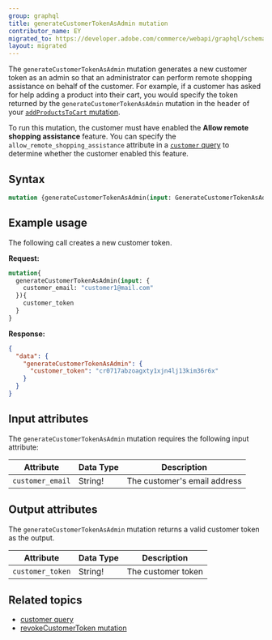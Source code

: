 ```yaml
---
group: graphql
title: generateCustomerTokenAsAdmin mutation
contributor_name: EY
migrated_to: https://developer.adobe.com/commerce/webapi/graphql/schema/customer/mutations/generate-token-as-admin/
layout: migrated
---
```


The `generateCustomerTokenAsAdmin` mutation generates a new customer token as an admin so that an administrator can perform remote shopping assistance on behalf of the customer. For example, if a customer has asked for help adding a product into their cart, you would specify the token returned by the `generateCustomerTokenAsAdmin` mutation in the header of your [`addProductsToCart` mutation]({{page.baseurl}}/graphql/mutations/add-products-to-cart.html).

To run this mutation, the customer must have enabled the **Allow remote shopping assistance** feature. You can specify the `allow_remote_shopping_assistance` attribute in a [`customer` query]({{page.baseurl}}/graphql/queries/customer.html) to determine whether the customer enabled this feature.

## Syntax

```graphql
mutation {generateCustomerTokenAsAdmin(input: GenerateCustomerTokenAsAdminInput!) {GenerateCustomerTokenAsAdminOutput}}
```

## Example usage

The following call creates a new customer token.

**Request:**

```graphql
mutation{
  generateCustomerTokenAsAdmin(input: {
    customer_email: "customer1@mail.com"
  }){
    customer_token
  }
}
```

**Response:**

```json
{
  "data": {
    "generateCustomerTokenAsAdmin": {
      "customer_token": "cr0717abzoagxty1xjn4lj13kim36r6x"
    }
  }
}
```

## Input attributes

The `generateCustomerTokenAsAdmin` mutation requires the following input attribute:

Attribute |  Data Type | Description
--- | --- | ---
`customer_email` | String! | The customer's email address

## Output attributes

The `generateCustomerTokenAsAdmin` mutation returns a valid customer token as the output.

Attribute |  Data Type | Description
--- | --- | ---
`customer_token` | String! | The customer token

## Related topics

*  [customer query]({{page.baseurl}}/graphql/queries/customer.html)
*  [revokeCustomerToken mutation]({{page.baseurl}}/graphql/mutations/revoke-customer-token.html)
